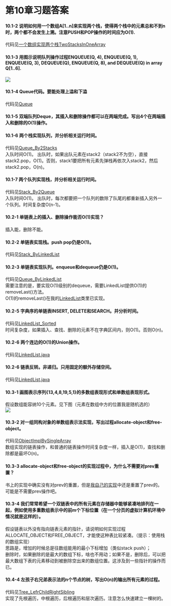 第10章习题答案
=
#### 10.1-2 说明如何用一个数组A[1..n]来实现两个栈，使得两个栈中的元素总和不到n时，两个都不会发生上溯。注意PUSH和POP操作的时间应为O(1).  
代码见[一个数组实现两个栈TwoStacksInOneArray](https://github.com/zhuxiuwei/CLRS/blob/master/src/chap10_ElementaryDataStructures/TwoStacksInOneArray.java)  

#### 10.1-3 用图示说明队列操作过程ENQUEUE(Q, 4), ENQUEUE(Q, 1), ENQUEUE(Q, 3), DEQUEUE(Q), ENQUEUE(Q, 8), and DEQUEUE(Q) in array Q[1..6].  
![](https://github.com/zhuxiuwei/CLRS/blob/master/Images/10.1-3.png)  

#### 10.1-4 Queue代码。要能处理上溢和下溢  
代码见[Queue](https://github.com/zhuxiuwei/CLRS/blob/master/src/chap10_ElementaryDataStructures/Queue.java)  

#### 10.1-5 双端队列Deque，其插入和删除操作都可以在两端完成。写出4个在两端插入和删除的O(1)操作。  

#### 10.1-6 两个栈实现队列，并分析相关运行时间。  
代码见[Queue_By2Stacks](https://github.com/zhuxiuwei/CLRS/blob/master/src/chap10_ElementaryDataStructures/Queue_By2Stacks.java)  
入队时间O(1)。
出队时，如果出队元素在stack2（stack2不为空），直接stack2.pop，O(1)。否则，stack1要把所有元素先弹栈再依次入stack2，然后stack2.pop，O(n)。  

#### 10.1-7 两个队列实现栈，并分析相关运行时间。  
代码见[Stack_By2Queue](https://github.com/zhuxiuwei/CLRS/blob/master/src/chap10_ElementaryDataStructures/Stack_By2Queue.java)  
入队时间O(1)。
出队时，每次都要把一个队列的数除了队尾的都重新插入另外一个队列。时间复杂度O(n-1)。  

#### 10.2-1 单链表上的插入、删除操作能否O(1)实现？  
插入能，删除不能。  

#### 10.2-2 单链表实现栈。push pop仍是O(1)。  
代码见[Stack_ByLinkedList](https://github.com/zhuxiuwei/CLRS/blob/master/src/chap10_ElementaryDataStructures/Stack_ByLinkedList.java)  

#### 10.2-3 单链表实现队列。enqueue和dequeue仍是O(1)。  
代码见[Queue_ByLinkedList](https://github.com/zhuxiuwei/CLRS/blob/master/src/chap10_ElementaryDataStructures/Queue_ByLinkedList.java)  
需要注意的是，要实现O(1)级别的dequeue，需要LinkedList提供O(1)的removeLast()方法。  
O(1)的removeLast()在我的[LinkedList](https://github.com/zhuxiuwei/CLRS/blob/master/src/chap10_ElementaryDataStructures/LinkedList.java)类里已实现。  

#### 10.2-5 字典序的单链表INSERT, DELETE和SEARCH。并分析时间。  
代码见[LinkedList_Sorted](https://github.com/zhuxiuwei/CLRS/blob/master/src/chap10_ElementaryDataStructures/LinkedList_Sorted.java)  
时间复杂度，如果插入、查找、删除的元素不在字典区间内，则O(1)。否则O(n)。  

#### 10.2-6 两个连边的O(1)的Union操作。  
代码见[LinkedList.java](https://github.com/zhuxiuwei/CLRS/blob/master/src/chap10_ElementaryDataStructures/LinkedList.java#L109)  

#### 10.2-6 链表反转。非递归。只用固定的额外存储空间。  
代码见[LinkedList.java](https://github.com/zhuxiuwei/CLRS/blob/master/src/chap10_ElementaryDataStructures/LinkedList.java#L127)  

#### 10.3-1 画图表示序列{13,4,8,19,5,1}的多数组表现形式和单数组表现形式。
假设数组能容纳10个元素。见下图（元素在数组中方的位置我是随机选的）    
![](https://github.com/zhuxiuwei/CLRS/blob/master/Images/10.3-1.png)  

#### 10.3-2 对一组同构对象的单数组表示法实现，写出过程allocate-object和free-object。  
代码见[ObjectImplBySingleArray](https://github.com/zhuxiuwei/CLRS/blob/master/src/chap10_ElementaryDataStructures/ObjectImplBySingleArray.java)  
数组实现的链表操作，和普通的链表操作时间复杂度一样，插入是O(1)，查找和删除都是最坏O(n)。  

#### 10.3-3 allocate-object和free-object的实现过程中，为什么不需要对prev重置？  
书上的实现中确实没有对prev的重置，但是[我自己的实现](https://github.com/zhuxiuwei/CLRS/blob/master/src/chap10_ElementaryDataStructures/ObjectImplBySingleArray.java)中还是重置了prev的。
可能是不需要prev操作吧。  

#### 10.3-4 我们常常希望一个双链表中的所有元素在存储器中能够紧凑地排列在一起，例如使用多重数组表示中的前m个下标位置（在一个分页的虚拟计算机环境中情况就是这样的）。
假设链表以外没有指向链表元素的指针，请说明如何实现过程ALLOCATE_OBJECT和FREE_OBJECT，才能使这种表比较紧凑。（提示：使用栈的数组实现）  
思路是，增加的时候总是往数组能用的最小下标增加（类似stack push）；  
删除时，如果删除的是最大的数组下标，啥也不用动；如果不是，删除后，可以把最大数组下表的元素移动到被删除空出来的数组位置。这涉及到一些指针的操作而已。  

#### 10.4-4 左孩子右兄弟表示法的n个节点的树，写出O(n)的输出所有元素的过程。  
 代码见[Tree_LefrChildRightSibling](https://github.com/zhuxiuwei/CLRS/blob/master/src/chap10_ElementaryDataStructures/Tree_LefrChildRightSibling.java)  
 实现了先根遍历，中根遍历，后根遍历和层次遍历。注意怎么快速建立一棵树的。  
